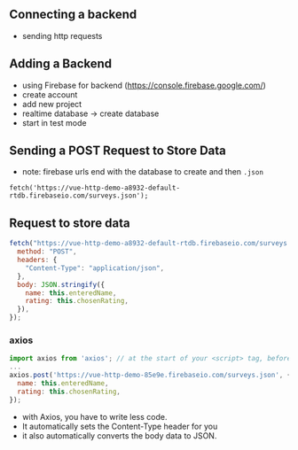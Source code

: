 ## Connecting a backend

- sending http requests

## Adding a Backend

- using Firebase for backend (https://console.firebase.google.com/)
- create account
- add new project
- realtime database -> create database
- start in test mode

## Sending a POST Request to Store Data

- note: firebase urls end with the database to create and then `.json`

```
fetch('https://vue-http-demo-a8932-default-rtdb.firebaseio.com/surveys.json');
```

## Request to store data

```js
fetch("https://vue-http-demo-a8932-default-rtdb.firebaseio.com/surveys.json", {
  method: "POST",
  headers: {
    "Content-Type": "application/json",
  },
  body: JSON.stringify({
    name: this.enteredName,
    rating: this.chosenRating,
  }),
});
```

### axios

```js
import axios from 'axios'; // at the start of your <script> tag, before you "export default ..."
...
axios.post('https://vue-http-demo-85e9e.firebaseio.com/surveys.json', {
  name: this.enteredName,
  rating: this.chosenRating,
});
```

- with Axios, you have to write less code.
- It automatically sets the Content-Type header for you
- it also automatically converts the body data to JSON.
